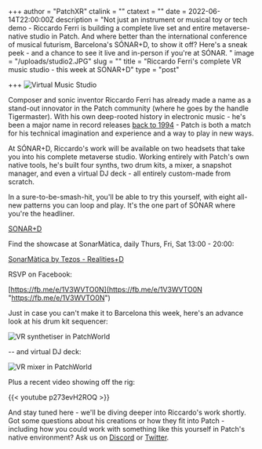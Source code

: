 +++
author = "PatchXR"
ctalink = ""
ctatext = ""
date = 2022-06-14T22:00:00Z
description = "Not just an instrument or musical toy or tech demo - Riccardo Ferri is building a complete live set and entire metaverse-native studio in Patch. And where better than the international conference of musical futurism, Barcelona's SÓNAR+D, to show it off? Here's a sneak peek - and a chance to see it live and in-person if you're at SÓNAR. "
image = "/uploads/studio2.JPG"
slug = ""
title = "Riccardo Ferri's complete VR music studio - this week at SONAR+D"
type = "post"

+++
![Virtual Music Studio](/uploads/studio2.JPG)

Composer and sonic inventor Riccardo Ferri has already made a name as a stand-out innovator in the Patch community (where he goes by the handle Tigermaster). With his own deep-rooted history in electronic music - he's been a major name in record releases [back to 1994](https://www.discogs.com/artist/47582-Riccardo-Ferri?sort=year%2Casc&limit=25&type=Credits&filter_anv=0) - Patch is both a match for his technical imagination and experience and a way to play in new ways.

At SÓNAR+D, Riccardo's work will be available on two headsets that take you into his complete metaverse studio. Working entirely with Patch's own native tools, he's built four synths, two drum kits, a mixer, a snapshot manager, and even a virtual DJ deck - all entirely custom-made from scratch.

In a sure-to-be-smash-hit, you'll be able to try this yourself, with eight all-new patterns you can loop and play. It's the one part of SÓNAR where you're the headliner.

[SONAR+D](https://sonarplusd.com)

Find the showcase at SonarMàtica, daily Thurs, Fri, Sat 13:00 - 20:00:

[SonarMàtica by Tezos - Realities+D](https://sonar.es/en/2022/artists/sonarmatica-by-tezos-realities-d)

RSVP on Facebook:

[https://fb.me/e/1V3WVTO0N](https://fb.me/e/1V3WVTO0N "https://fb.me/e/1V3WVTO0N")

Just in case you can't make it to Barcelona this week, here's an advance look at his drum kit sequencer:

![VR synthetiser in PatchWorld](/uploads/seqdrums_x5_r18.PNG)

\-- and virtual DJ deck:

![VR mixer in PatchWorld](/uploads/deck.JPG)

Plus a recent video showing off the rig:

{{< youtube p273evH2ROQ >}}

And stay tuned here - we'll be diving deeper into Riccardo's work shortly. Got some questions about his creations or how they fit into Patch - including how you could work with something like this yourself in Patch's native environment? Ask us on [Discord](https://discord.gg/s3AjXepvWR) or [Twitter](https://twitter.com/patch_xr).